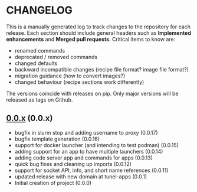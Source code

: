 # CHANGELOG

This is a manually generated log to track changes to the repository for each release.
Each section should include general headers such as **Implemented enhancements**
and **Merged pull requests**. Critical items to know are:

 - renamed commands
 - deprecated / removed commands
 - changed defaults
 - backward incompatible changes (recipe file format? image file format?)
 - migration guidance (how to convert images?)
 - changed behaviour (recipe sections work differently)

The versions coincide with releases on pip. Only major versions will be released as tags on Github.

## [0.0.x](https://github.com/tunel-apps/tunel/tree/main) (0.0.x)
 - bugfix in slurm stop and adding username to proxy (0.0.17)
 - bugfix template generation (0.0.16)
 - support for docker launcher (and intending to test podman) (0.0.15)
 - adding support for an app to have multiple launchers (0.0.14)
 - adding code server app and commands for apps (0.0.13)
 - quick bug fixes and cleaning up imports (0.0.12)
 - support for socket API, info, and short name references (0.0.11)
 - updated release with new domain at tunel-apps (0.0.1)
 - Initial creation of project (0.0.0)

